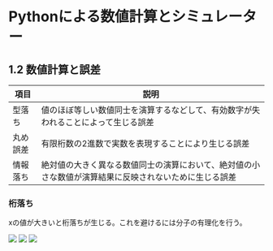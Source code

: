 # Pythonによる数値計算とシミュレーター

## 1.2 数値計算と誤差

|項目|説明|
|---|---|
|型落ち|値のほぼ等しい数値同士を演算するなどして、有効数字が失われることによって生じる誤差|
|丸め誤差|有限桁数の2進数で実数を表現することにより生じる誤差|
|情報落ち|絶対値の大きく異なる数値同士の演算において、絶対値の小さな数値が演算結果に反映されないために生じる誤差|


### 桁落ち

xの値が大きいと桁落ちが生じる。これを避けるには分子の有理化を行う。

<img src="https://latex.codecogs.com/gif.latex?\sqrt{x+1}-\sqrt{x}" />

<img src="https://latex.codecogs.com/gif.latex?=(\sqrt{x+1}-\sqrt{x})\frac{\sqrt{x+1}+\sqrt{x}}{\sqrt{x+1}+\sqrt{x}}" />

<img src="https://latex.codecogs.com/gif.latex?=\frac{1}{\sqrt{x+1}+\sqrt{x}}" />

### 